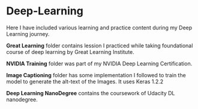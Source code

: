 # Deep-Learning

Here I have included various learning and practice content during my Deep Learning journey.

**Great Learning** folder contains lession I practiced while taking foundational course of deep learning by Great Learning Institute.

**NVIDIA Training** folder was part of my NVIDIA Deep Learning Certification.

**Image Captioning** folder has some implementation I followed to train the model to generate the alt-text of the Images. It uses Keras 1.2.2

 **Deep Learning NanoDegree** contains the coursework of Udacity DL nanodegree. 
